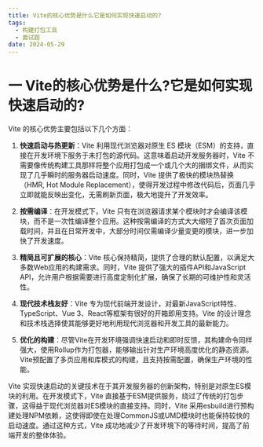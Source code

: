 ```yaml
---
title: Vite的核心优势是什么它是如何实现快速启动的?
tags:
  - 构建打包工具
  - 面试题
date: 2024-05-29
---
```

# 一 Vite的核心优势是什么?它是如何实现快速启动的?

Vite 的核心优势主要包括以下几个方面：

1. **快速启动与热更新**：Vite 利用现代浏览器对原生 ES 模块（ESM）的支持，直接在开发环境下服务于未打包的源代码。这意味着启动开发服务器时，Vite 不需要像传统构建工具那样将整个应用打包成一个或几个大的捆绑文件，从而实现了几乎瞬时的服务器启动速度。同时，Vite 提供了极快的模块热替换（HMR, Hot Module Replacement），使得开发过程中修改代码后，页面几乎立即就能反映出变化，无需刷新页面，极大地提升了开发效率。
    
2. **按需编译**：在开发模式下，Vite 只有在浏览器请求某个模块时才会编译该模块，而不是一次性编译整个应用。这种按需编译的方式大大缩短了首次页面加载时间，并且在日常开发中，大部分时间仅需编译少量变更的模块，进一步加快了开发速度。
    
3. **精简且可扩展的核心**：Vite 核心保持精简，提供了合理的默认配置，以满足大多数Web应用的构建需求。同时，Vite 提供了强大的插件API和JavaScript API，允许用户根据需要进行高度定制化扩展，确保了长期的可维护性和灵活性。
    
4. **现代技术栈友好**：Vite 专为现代前端开发设计，对最新JavaScript特性、TypeScript、Vue 3、React等框架有很好的开箱即用支持。Vite 的设计理念和技术栈选择使其能够更好地利用现代浏览器和开发工具的最新能力。
    
5. **优化的构建**：尽管Vite在开发环境强调快速启动和即时反馈，其构建命令同样强大，使用Rollup作为打包器，能够输出针对生产环境高度优化的静态资源。Vite预配置了多页应用和库模式的构建，且支持按需配置，确保生产环境的性能。
    

Vite 实现快速启动的关键技术在于其开发服务器的创新架构，特别是对原生ES模块的利用。在开发模式下，Vite 直接基于ESM提供服务，绕过了传统的打包步骤，这得益于现代浏览器对ES模块的直接支持。同时，Vite 采用esbuild进行预构建处理NPM依赖，这使得即使在处理CommonJS或UMD模块时也能保持较快的启动速度。通过这种方式，Vite 成功地减少了开发环境下的等待时间，提高了前端开发的整体体验。

